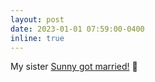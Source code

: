 ```yaml
---
layout: post
date: 2023-01-01 07:59:00-0400
inline: true
---
```


My sister <a href='https://withjoy.com/chris-and-sunny/welcome' target="_blank">Sunny got married!</a>   :couple: 
